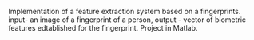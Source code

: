 Implementation of a feature extraction system based on a fingerprints.
 input- an image of a fingerprint of a person,
 output - vector of biometric features edtablished for the fingerprint.
Project in Matlab.
